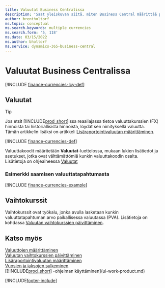 ```yaml
---
title: Valuutat Business Centralissa
description: 'Saat yleiskuvan siitä, miten Business Central määrittää paikallisen valuutan verrattuna ulkomaan valuuttoihin, joilla käyt kauppaa.'
author: brentholtorf
ms.topic: conceptual
ms.search.keywords: multiple currencies
ms.search.form: '5, 118'
ms.date: 03/15/2022
ms.author: bholtorf
ms.service: dynamics-365-business-central
---
```

# Valuutat Business Centralissa

[!INCLUDE [finance-currencies-lcy-def](includes/finance-currencies-lcy-def.md)]

## Valuutat

> [!TIP]  
> Jos etsit [!INCLUDE[prod_short](includes/prod_short.md)]issa reaaliajassa tietoa valuuttakurssien (FX) hinnoista tai historiallisista hinnoista, löydät sen nimityksellä valuutta. Tämän artikkelin lisäksi on artikkeli [Lisäraportointivaluutan määrittäminen](finance-how-setup-additional-currencies.md).

[!INCLUDE [finance-currencies-def](includes/finance-currencies-def.md)]

Valuuttakoodit määritetään **Valuutat**-luettelossa, mukaan lukien lisätiedot ja asetukset, jotka ovat välttämättömiä kunkin valuuttakoodin osalta. Lisätietoja on ohjeaiheessa [Valuutat](finance-set-up-currencies.md#curr)

### Esimerkki saamisen valuuttatapahtumasta

[!INCLUDE [finance-currencies-example](includes/finance-currencies-example.md)]

## Vaihtokurssit

Vaihtokurssit ovat työkalu, jonka avulla lasketaan kunkin valuuttatapahtuman arvo paikallisessa valuutassa (PVA). Lisätietoja on kohdassa [Valuutan vaihtokurssien päivittäminen](finance-how-update-currencies.md).  

## Katso myös

[Valuuttojen määrittäminen](finance-set-up-currencies.md)  
[Valuutan vaihtokurssien päivittäminen](finance-how-update-currencies.md)  
[Lisäraportointivaluutan määrittäminen](finance-how-setup-additional-currencies.md)  
[Vuosien ja jaksojen sulkeminen](year-close-years-periods.md)  
[[!INCLUDE[prod_short](includes/prod_short.md)] -ohjelman käyttäminen](ui-work-product.md)


[!INCLUDE[footer-include](includes/footer-banner.md)]
